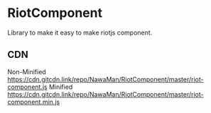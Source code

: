 # RiotComponent
Library to make it easy to make riotjs component.

## CDN
Non-Minified
  https://cdn.gitcdn.link/repo/NawaMan/RiotComponent/master/riot-component.js
Minified
  https://cdn.gitcdn.link/repo/NawaMan/RiotComponent/master/riot-component.min.js
